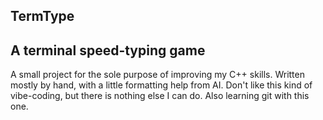 ## TermType

## A terminal speed-typing game 

A small project for the sole purpose of improving my C++ skills. Written mostly by hand, with a little formatting help from AI. Don't like this kind of vibe-coding, but there is nothing else I can do. Also learning git with this one.
